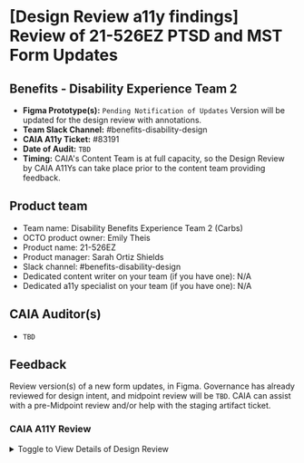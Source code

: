 # [Design Review a11y findings] Review of 21-526EZ PTSD and MST Form Updates

## Benefits - Disability Experience Team 2
- **Figma Prototype(s):** `Pending Notification of Updates` Version will be updated for the design review with annotations.
- **Team Slack Channel:** #benefits-disability-design
- **CAIA A11y Ticket:** #83191
- **Date of Audit:** `TBD`
- **Timing:** CAIA's Content Team is at full capacity, so the Design Review by CAIA A11Ys can take place prior to the content team providing feedback.


## Product team
- Team name: Disability Benefits Experience Team 2 (Carbs)
- OCTO product owner: Emily Theis
- Product name: 21-526EZ
- Product manager: Sarah Ortiz Shields
- Slack channel: #benefits-disability-design
- Dedicated content writer on your team (if you have one): N/A
- Dedicated a11y specialist on your team (if you have one): N/A

## CAIA Auditor(s)
- `TBD`

## Feedback 
 
Review version(s) of a new form updates, in Figma.  Governance has already reviewed for design intent, and midpoint review will be `TBD`. CAIA can assist with a pre-Midpoint review and/or help with the staging artifact ticket. 

### CAIA A11Y Review

<details><summary>Toggle to View Details of Design Review</summary>

#### Heading 4 A

1. Finding 1
2. Finding 2
3. Finding 3

#### Heading 4 B

1. Finding 1
2. Finding 2
3. Finding 3

#### Heading 4 C

1. Finding 1
2. Finding 2
3. Finding 3

</details>


